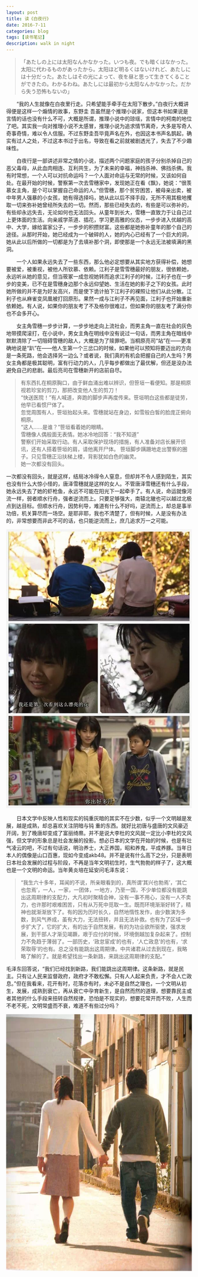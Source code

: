 ```yaml
---
layout: post
title: 读《白夜行》
date: 2016-7-11
categories: blog
tags: [读书笔记]
description: walk in night
---
```


> 「あたしの上には太阳なんかなかった。いつも夜。でも暗くはなかった。太阳に代わるものがあったから。太阳ほど明るくはないけれど、あたしには十分だった。あたしはその光によって、夜を昼と思って生きてくることができたの。わかるわね。あたしには最初から太阳なんかなかった。だから失う恐怖もないの」


&emsp;&emsp;“我的人生就像在白夜里行走。只希望能手牵手在太阳下散步。”白夜行大概讲得便是这样一个煽情的故事，东野圭
吾虽然是个推理小说家，但这本书如果说是言情的话也没有什么不可，大概是所谓，推理小说中的琼瑶，言情中的柯南的地位了吧。其实我一向对推理小说不太感冒，推理小说为追求情节离奇，大多是写奇人奇事奇情，难以令人信服。不过东野圭吾毕竟声名在外，也因这本书声名鹊起，确实有过人之处，不过这本书过于出名，导致在看之前就被剧透光了，失去了不少趣味性。


&emsp;&emsp;白夜行是一部讲述非常之情的小说，描述两个问题家庭的孩子分别杀掉自己的恶父毒母，从此血肉相连、互利共生，为了未来的幸福，神挡杀神、佛挡杀佛。我有时常想，一个人可以对抗命运吗？一个人面对命运与无常的时候，又该如何自处。在最开始的时候，警察第一次去雪穗家中，发现她正在看《飘》，她说：“很羡慕女主角，是个可以掌握自己命运的人。”但雪穗，那个贫穷困苦，被母亲出卖，被中年男人强暴的小女孩，她有得选择吗，她从此以后不择手段，无所不用其极地攫取一切来弥补她曾经所失去的一切。然而，那些已经失去的，有些是可以弥补的，有些却永远失去，无论如何也无法回头。从童年到长大，雪穗一直致力于让自己过上更体面的生活。向亲戚学茶道、插花，学习更高雅的仪态，一步步进入优越的高中、大学，嫁给富家公子，一步步的积攒财富。这些都是她弥补童年的那个自己的途径。从那时开始，她已经成为一个破碎的人，她的内心已经有了一个巨大的洞，她从此以后所做的一切都是为了去填补那个洞，即使那是一个永远无法被填满的黑洞。

&emsp;&emsp;一个人如果永远失去了一些东西，那么他必定想要从其实地方获得补偿，她想要被爱，被重视，被他人所钦慕、依赖。江利子是雪雪穗最好的朋友，很依赖她，永远听从她的意见，但当筱冢一成忽视她转而追求江利子的时候，江利子也在一步步的变美，已不在是雪穗身边那个永远仰望她、生活在她的影子之下的女孩。此时她所做的并不是为好友高兴，而是使下诡计拍下江利子的裸照让他们从此分散。江利子也从麻雀变凤凰被打回原形。果然一成与江利子不再见面，江利子也开始重新依赖她。有人说，如果你的朋友考了不及格你很难过，但如果你的朋友考了满分你也不会多开心。

&emsp;&emsp;女主角雪穗一步步计算，一步步地走向上流社会，而男主角一直在社会的灰色地带摸爬滚打，在小说中，男女主角在明线中没有说过一句话，而男主角在暗线中默默清除了一切阻碍雪穗的敌人，大概是为了赎罪吧。当桐原亮司“站”在——更准确地说是“趴”在——他人生第一个三岔口的时候，如果他可以预知将要迈出的方向是一条死路，他会选择另一边么？或者说，我们真的有机会把握自己的人生吗？男女主角都是极其聪明，富有行动力的人，几乎每步都做出了最优解，但还是没办法避免自己的悲剧。最后亮司在雪穗新开的店前自尽。     

> 有东西扎在桐原胸口，由于鲜血涌出难以辨识，但笹垣一看便知。那是桐原视若珍宝的剪刀，那把改变他人生的剪刀！      
“快送医院！”有人喊道，奔跑的脚步声再度传来。笹垣明白这些都是徒劳，他早已看惯尸体了。       
忽觉周围有人，笹垣抬起头来。雪穗就站在身边，如雪般白皙的脸庞正俯向桐原。    
“这人……是谁？”笹垣看着她的眼睛。               
雪穗像人偶般面无表情。她冰冷地回答：“我不知道”                   
警察们开始采取行动。有人采取保护现场的措施，有人准备对店长展开侦讯，还有人搭着笹垣的肩，请他离开尸体。 
笹垣脚步蹒跚地走出警察的圈子。只见雪穗正沿扶梯上楼，背影犹如白色的幽灵。             
她一次都没有回头。                  

一次都没有回头，就是这样，结局冰冷得令人窒息，但却并不令人感到陌生，其实也没有什么大惊小怪的，唐泽雪穗就是这样的女人。不管唐泽雪穗还有什么手段，她永远失去了她的虾枪鱼，永远不可能在阳光下一起牵手了。有人说，命运就像河流一样，弱者顺水行舟，强者逆流而上。只要足够强大，南辕北辙也可以越过北极点到达目标。但顺水行舟，因势利导，难道有什么不好吗，逆流而上，却总是事半功倍，机关算尽而一场空。是耶非耶，我也不清楚了，但有时候，人是没有办法的，非常想要而非此不可的话，也只能逆流而上，庶几追求万一之可能。


![](https://raw.githubusercontent.com/whuhan2013/ImageRepertory/master/blog/blog8.jpg)

&emsp;&emsp;日本文学中反映人性和现实的钝重灰暗的其实不在少数，似乎一个文明越是发展，越是成熟，却总喜欢关注阴暗与钝
重的东西。就好比初唐与盛唐的文风豪迈开阔，到了晚唐却变成了富丽绮爢。并不是说大李杜的文风就一定比小李杜的文风强，但文学的形象总是社会发展的投影。想必日本的文学在开始的时候，也是有壮气凌云的吧，不过有句话说，明治养士，大正养国，昭和养鬼，平成养豚。当年日本人的偶像是山口百惠，现如今变成akb48。并不是说有什么高下之分，只是表明日本社会发展的过程与阶段，不再是当年文明初生时，生气勃勃的样子了，这大概也是一个文明的命运。当年黄炎培在延安问毛泽东说：

> “我生六十多年，耳闻的不说，所亲眼看到的，真所谓‘其兴也勃焉’，‘其亡也忽焉’，一人，一家，一团体，一地方，乃至一国，不少单位都没有能跳出这周期律的支配力，大凡初时聚精会神，没有一事不用心，没有一人不卖力，也许那时艰难困苦，只有从万死中觅取一生。既而环境渐渐好转了，精神也就渐渐放下了。有的因为历时长久，自然地惰性发作，由少数演为多数，到风气养成，虽有大力，无法扭转，并且无法补救。也有为了区域一步步扩大了，它的扩大，有的出于自然发展，有的为功业欲所驱使，强求发展，到干部人才渐见竭蹶，艰于应付的时候，环境倒越加复杂起来了。控制力不免趋于薄弱了。一部历史，‘政怠宦成’的也有，‘人亡政息’的也有，‘求荣取辱’的也有。总之没有能跳出这周期律。中共诸君从过去到现在，我略略了解的了。就是希望找出一条新路，来跳出这周期律的支配。”

毛泽东回答说，“我们已经找到新路，我们能跳出这周期律。这条新路，就是民主。只有让人民来监督政府，政府才不敢松懈。只有人人起来负责，才不会人亡政息。”但在我看来，花开有时，花落亦有时，未必不是自然之理也，一个文明从初生，发展，成熟到衰亡，再从衰亡中孕育新生，是自然而然的道理，想要靠民主或者其他的什么手段来扭转自然规律，恐怕是不现实的，想要花常开而不败，人生而不老不死，文明常盛而不衰，难道不有些过分吗？

![](https://raw.githubusercontent.com/whuhan2013/ImageRepertory/master/blog/blog9.jpg)